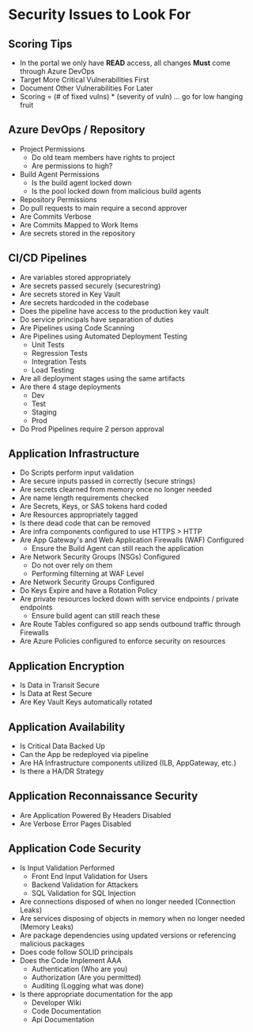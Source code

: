 # Security Issues to Look For

## Scoring Tips

- In the portal we only have **READ** access, all changes **Must** come through Azure DevOps
- Target More Critical Vulnerabilities First
- Document Other Vulnerabilities For Later
- Scoring = (# of fixed vulns) * (severity of vuln) ... go for low hanging fruit

## Azure DevOps / Repository

- Project Permissions
  - Do old team members have rights to project
  - Are permissions to high?
- Build Agent Permissions
  - Is the build agent locked down
  - Is the pool locked down from malicious build agents
- Repository Permissions
- Do pull requests to main require a second approver
- Are Commits Verbose
- Are Commits Mapped to Work Items
- Are secrets stored in the repository

## CI/CD Pipelines

- Are variables stored appropriately
- Are secrets passed securely (securestring)
- Are secrets stored in Key Vault
- Are secrets hardcoded in the codebase
- Does the pipeline have access to the production key vault
- Do service principals have separation of duties
- Are Pipelines using Code Scanning
- Are Pipelines using Automated Deployment Testing
  - Unit Tests
  - Regression Tests
  - Integration Tests
  - Load Testing
- Are all deployment stages using the same artifacts
- Are there 4 stage deployments
  - Dev
  - Test
  - Staging
  - Prod
- Do Prod Pipelines require 2 person approval

## Application Infrastructure

- Do Scripts perform input validation
- Are secure inputs passed in correctly (secure strings)
- Are secrets clearned from memory once no longer needed
- Are name length requirements checked
- Are Secrets, Keys, or SAS tokens hard coded
- Are Resources appropriately tagged
- Is there dead code that can be removed
- Are infra components configured to use HTTPS > HTTP
- Are App Gateway's and Web Application Firewalls (WAF) Configured
  - Ensure the Build Agent can still reach the application
- Are Network Security Groups (NSGs) Configured
  - Do not over rely on them
  - Performing filterning at WAF Level
- Are Network Security Groups Configured
- Do Keys Expire and have a Rotation Policy
- Are private resources locked down with service endpoints / private endpoints
  - Ensure build agent can still reach these
- Are Route Tables configured so app sends outbound traffic through Firewalls
- Are Azure Policies configured to enforce security on resources

## Application Encryption

- Is Data in Transit Secure
- Is Data at Rest Secure
- Are Key Vault Keys automatically rotated

## Application Availability

- Is Critical Data Backed Up
- Can the App be redeployed via pipeline
- Are HA Infrastructure components utilized (ILB, AppGateway, etc.)
- Is there a HA/DR Strategy

## Application Reconnaissance Security

- Are Application Powered By Headers Disabled
- Are Verbose Error Pages Disabled

## Application Code Security

- Is Input Validation Performed
  - Front End Input Validation for Users
  - Backend Validation for Attackers
  - SQL Validation for SQL Injection
- Are connections disposed of when no longer needed (Connection Leaks)
- Are services disposing of objects in memory when no longer needed (Memory Leaks)
- Are package dependencies using updated versions or referencing malicious packages
- Does code follow SOLID principals
- Does the Code Implement AAA
  - Authentication (Who are you)
  - Authorization (Are you permitted)
  - Auditing (Logging what was done)
- Is there appropriate documentation for the app
  - Developer Wiki
  - Code Documentation
  - Api Documentation
